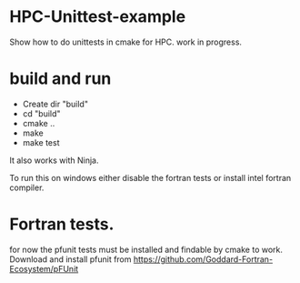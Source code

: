 # HPC-Unittest-example
Show how to do unittests in cmake for HPC. work in progress.

# build and run
- Create dir "build"
- cd "build"
- cmake ..
- make
- make test

It also works with Ninja.

To run this on windows either disable the fortran tests or install intel fortran compiler.

# Fortran tests.
for now the pfunit tests must be installed and findable by cmake to work.
Download and install pfunit from https://github.com/Goddard-Fortran-Ecosystem/pFUnit


